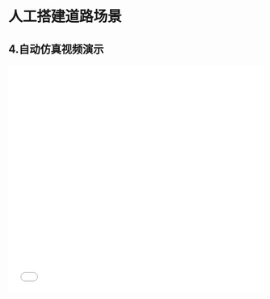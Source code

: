 # 人工搭建道路场景


## 4.自动仿真视频演示

<iframe 
    width="100%" 
    height="450" 
    src="..\img\video\自动仿真.mp4" 
    scrolling="no" 
    border="0" 
    frameborder="no" 
    framespacing="0" 
    allowfullscreen="true">
</iframe>
